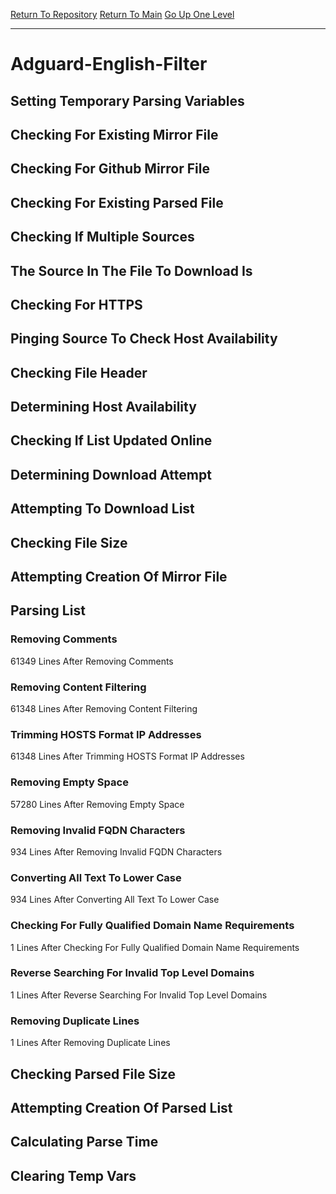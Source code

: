 [Return To Repository](https://github.com/deathbybandaid/piholeparser/)
[Return To Main](https://github.com/deathbybandaid/piholeparser/blob/master/RecentRunLogs/Mainlog.md)
[Go Up One Level](https://github.com/deathbybandaid/piholeparser/blob/master/RecentRunLogs/TopLevelScripts/30-Processing-External-Blacklists.md)
____________________________________
# Adguard-English-Filter
## Setting Temporary Parsing Variables
## Checking For Existing Mirror File
## Checking For Github Mirror File
## Checking For Existing Parsed File
## Checking If Multiple Sources
## The Source In The File To Download Is
## Checking For HTTPS
## Pinging Source To Check Host Availability
## Checking File Header
## Determining Host Availability
## Checking If List Updated Online
## Determining Download Attempt
## Attempting To Download List
## Checking File Size
## Attempting Creation Of Mirror File
## Parsing List
### Removing Comments
61349 Lines After Removing Comments
### Removing Content Filtering
61348 Lines After Removing Content Filtering
### Trimming HOSTS Format IP Addresses
61348 Lines After Trimming HOSTS Format IP Addresses
### Removing Empty Space
57280 Lines After Removing Empty Space
### Removing Invalid FQDN Characters
934 Lines After Removing Invalid FQDN Characters
### Converting All Text To Lower Case
934 Lines After Converting All Text To Lower Case
### Checking For Fully Qualified Domain Name Requirements
1 Lines After Checking For Fully Qualified Domain Name Requirements
### Reverse Searching For Invalid Top Level Domains
1 Lines After Reverse Searching For Invalid Top Level Domains
### Removing Duplicate Lines
1 Lines After Removing Duplicate Lines
## Checking Parsed File Size
## Attempting Creation Of Parsed List
## Calculating Parse Time
## Clearing Temp Vars
